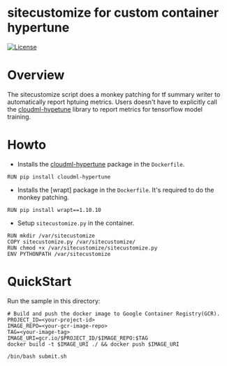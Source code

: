 # sitecustomize for custom container hypertune

[![License](https://img.shields.io/badge/License-Apache%202.0-blue.svg)](LICENSE)

# Overview
The sitecustomize script does a monkey patching for tf summary writer to automatically report hptuing metrics. 
Users doesn't have to explicitly call the [cloudml-hypetune](https://pypi.org/project/cloudml-hypertune/) 
library to report metrics for tensorflow model training.

# Howto

* Installs the [cloudml-hypertune](https://pypi.org/project/cloudml-hypertune/)  package in the `Dockerfile`.
```
RUN pip install cloudml-hypertune
```

* Installs the [wrapt] package in the `Dockerfile`. It's required to do the monkey patching.
```
RUN pip install wrapt==1.10.10
```

* Setup `sitecustomize.py` in the container.
```
RUN mkdir /var/sitecustomize
COPY sitecustomize.py /var/sitecustomize/
RUN chmod +x /var/sitecustomize/sitecustomize.py
ENV PYTHONPATH /var/sitecustomize
```

# QuickStart
Run the sample in this directory:
```
# Build and push the docker image to Google Container Registry(GCR).
PROJECT_ID=<your-project-id>
IMAGE_REPO=<your-gcr-image-repo>
TAG=<your-image-tag>
IMAGE_URI=gcr.io/$PROJECT_ID/$IMAGE_REPO:$TAG
docker build -t $IMAGE_URI ./ && docker push $IMAGE_URI

/bin/bash submit.sh
```
